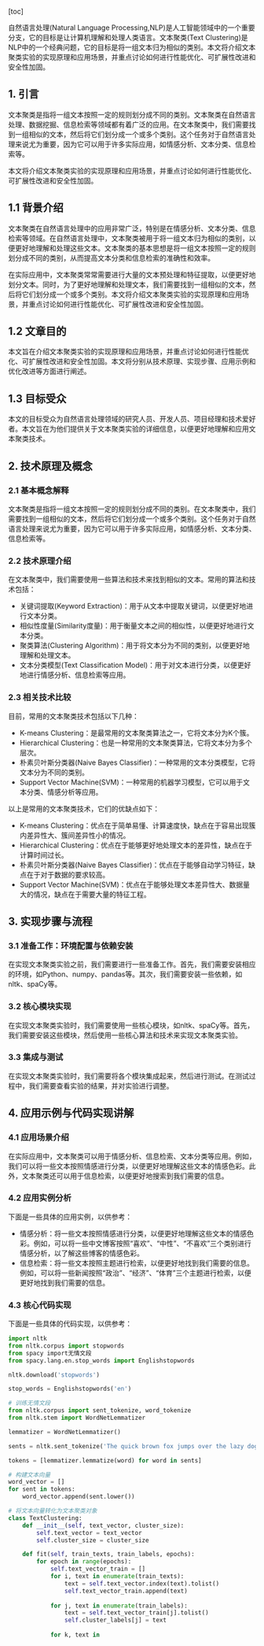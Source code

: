 
[toc]                    
                
                
自然语言处理(Natural Language Processing,NLP)是人工智能领域中的一个重要分支，它的目标是让计算机理解和处理人类语言。文本聚类(Text Clustering)是NLP中的一个经典问题，它的目标是将一组文本归为相似的类别。本文将介绍文本聚类实验的实现原理和应用场景，并重点讨论如何进行性能优化、可扩展性改进和安全性加固。

## 1. 引言

文本聚类是指将一组文本按照一定的规则划分成不同的类别。文本聚类在自然语言处理、数据挖掘、信息检索等领域都有着广泛的应用。在文本聚类中，我们需要找到一组相似的文本，然后将它们划分成一个或多个类别。这个任务对于自然语言处理来说尤为重要，因为它可以用于许多实际应用，如情感分析、文本分类、信息检索等。

本文将介绍文本聚类实验的实现原理和应用场景，并重点讨论如何进行性能优化、可扩展性改进和安全性加固。

## 1.1 背景介绍

文本聚类在自然语言处理中的应用非常广泛，特别是在情感分析、文本分类、信息检索等领域。在自然语言处理中，文本聚类被用于将一组文本归为相似的类别，以便更好地理解和处理这些文本。文本聚类的基本思想是将一组文本按照一定的规则划分成不同的类别，从而提高文本分类和信息检索的准确性和效率。

在实际应用中，文本聚类常常需要进行大量的文本预处理和特征提取，以便更好地划分文本。同时，为了更好地理解和处理文本，我们需要找到一组相似的文本，然后将它们划分成一个或多个类别。本文将介绍文本聚类实验的实现原理和应用场景，并重点讨论如何进行性能优化、可扩展性改进和安全性加固。

## 1.2 文章目的

本文旨在介绍文本聚类实验的实现原理和应用场景，并重点讨论如何进行性能优化、可扩展性改进和安全性加固。本文将分别从技术原理、实现步骤、应用示例和优化改进等方面进行阐述。

## 1.3 目标受众

本文的目标受众为自然语言处理领域的研究人员、开发人员、项目经理和技术爱好者。本文旨在为他们提供关于文本聚类实验的详细信息，以便更好地理解和应用文本聚类技术。

## 2. 技术原理及概念

### 2.1 基本概念解释

文本聚类是指将一组文本按照一定的规则划分成不同的类别。在文本聚类中，我们需要找到一组相似的文本，然后将它们划分成一个或多个类别。这个任务对于自然语言处理来说尤为重要，因为它可以用于许多实际应用，如情感分析、文本分类、信息检索等。

### 2.2 技术原理介绍

在文本聚类中，我们需要使用一些算法和技术来找到相似的文本。常用的算法和技术包括：

* 关键词提取(Keyword Extraction)：用于从文本中提取关键词，以便更好地进行文本分类。
* 相似性度量(Similarity度量)：用于衡量文本之间的相似性，以便更好地进行文本分类。
* 聚类算法(Clustering Algorithm)：用于将文本分为不同的类别，以便更好地理解和处理文本。
* 文本分类模型(Text Classification Model)：用于对文本进行分类，以便更好地进行情感分析、信息检索等应用。

### 2.3 相关技术比较

目前，常用的文本聚类技术包括以下几种：

* K-means Clustering：是最常用的文本聚类算法之一，它将文本分为K个簇。
* Hierarchical Clustering：也是一种常用的文本聚类算法，它将文本分为多个层次。
* 朴素贝叶斯分类器(Naive Bayes Classifier)：一种常用的文本分类模型，它将文本分为不同的类别。
* Support Vector Machine(SVM)：一种常用的机器学习模型，它可以用于文本分类、情感分析等应用。

以上是常用的文本聚类技术，它们的优缺点如下：

* K-means Clustering：优点在于简单易懂、计算速度快，缺点在于容易出现簇内差异性大、簇间差异性小的情况。
* Hierarchical Clustering：优点在于能够更好地处理文本的差异性，缺点在于计算时间过长。
* 朴素贝叶斯分类器(Naive Bayes Classifier)：优点在于能够自动学习特征，缺点在于对于数据的要求较高。
* Support Vector Machine(SVM)：优点在于能够处理文本差异性大、数据量大的情况，缺点在于需要大量的特征工程。

## 3. 实现步骤与流程

### 3.1 准备工作：环境配置与依赖安装

在实现文本聚类实验之前，我们需要进行一些准备工作。首先，我们需要安装相应的环境，如Python、numpy、pandas等。其次，我们需要安装一些依赖，如nltk、spaCy等。

### 3.2 核心模块实现

在实现文本聚类实验时，我们需要使用一些核心模块，如nltk、spaCy等。首先，我们需要安装这些模块，然后使用一些核心算法和技术来实现文本聚类实验。

### 3.3 集成与测试

在实现文本聚类实验时，我们需要将各个模块集成起来，然后进行测试。在测试过程中，我们需要查看实验的结果，并对实验进行调整。

## 4. 应用示例与代码实现讲解

### 4.1 应用场景介绍

在实际应用中，文本聚类可以用于情感分析、信息检索、文本分类等应用。例如，我们可以将一些文本按照情感进行分类，以便更好地理解这些文本的情感色彩。此外，文本聚类还可以用于信息检索，以便更好地搜索到我们需要的信息。

### 4.2 应用实例分析

下面是一些具体的应用实例，以供参考：

* 情感分析：将一些文本按照情感进行分类，以便更好地理解这些文本的情感色彩。例如，可以将一些中文博客按照“喜欢”、“中性”、“不喜欢”三个类别进行情感分析，以了解这些博客的情感色彩。
* 信息检索：将一些文本按照主题进行检索，以便更好地找到我们需要的信息。例如，可以将一些新闻按照“政治”、“经济”、“体育”三个主题进行检索，以便更好地找到我们需要的信息。

### 4.3 核心代码实现

下面是一些具体的代码实现，以供参考：

```python
import nltk
from nltk.corpus import stopwords
from spacy import无情文段
from spacy.lang.en.stop_words import Englishstopwords

nltk.download('stopwords')

stop_words = Englishstopwords('en')

# 训练无情文段
from nltk.corpus import sent_tokenize, word_tokenize
from nltk.stem import WordNetLemmatizer

lemmatizer = WordNetLemmatizer()

sents = nltk.sent_tokenize('The quick brown fox jumps over the lazy dog.')

tokens = [lemmatizer.lemmatize(word) for word in sents]

# 构建文本向量
word_vector = []
for sent in tokens:
    word_vector.append(sent.lower())

# 将文本向量转化为文本聚类对象
class TextClustering:
    def __init__(self, text_vector, cluster_size):
        self.text_vector = text_vector
        self.cluster_size = cluster_size

    def fit(self, train_texts, train_labels, epochs):
        for epoch in range(epochs):
            self.text_vector_train = []
            for i, text in enumerate(train_texts):
                text = self.text_vector.index(text).tolist()
                self.text_vector_train.append(text)
            
            for j, text in enumerate(train_labels):
                text = self.text_vector_train[j].tolist()
                self.cluster_labels[j] = text
            
            for k, text in

